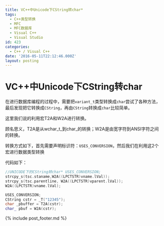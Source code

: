 ```yaml
---
title: VC++中Unicode下CString转char*
tags:
  - C++类型转换
  - MFC
  - MFC数据库
  - Visual C++
  - Visual Studio
id: 423
categories:
  - C++ / Visual C++
date: '2016-05-11T22:12:46.000Z'
layout: posting
---
```


# VC++中Unicode下CString转char

在进行数据库编程的过程中，需要把`variant_t`类型转换成`char`尝试了各种方法，最后发现把它转换成`CString`，再由`CString`转换成`char`比较简单。

这里我们说的利用宏T2A和W2A进行转换。

顾名思义，T2A是从wchar_t_到char_的转换；W2A是由宽字符到ANSI字符之间的转换。

转换方式如下，首先需要声明标识符：`USES_CONVERSION`，然后我们在利用这2个宏进行数据类型转换

代码如下：

```c++
//UNICODE下的CString转char* USES_CONVERSION; 
strcpy_s(tsc.staname,W2A((LPCTSTR)vname.lVal)); 
strcpy_s(tsc.parentline, W2A((LPCTSTR)vparent.lVal));
W2A((LPCTSTR)vname.lVal);

USES_CONVERSION;
CString cstr = _T("12345"); 
char _pbuffer = T2A(cstr);  
char_ pbuf = W2A(cstr);
```



{% include post_footer.md %}